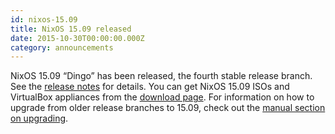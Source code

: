 ```yaml
---
id: nixos-15.09
title: NixOS 15.09 released 
date: 2015-10-30T00:00:00.000Z
category: announcements
---
```

NixOS 15.09 “Dingo” has been released, the fourth stable release branch. See the [release notes](/manual/nixos/stable/release-notes.html#sec-release-15.09) for details. You can get NixOS 15.09 ISOs and VirtualBox appliances from the [download page](/download.html). For information on how to upgrade from older release branches to 15.09, check out the [manual section on upgrading](/manual/nixos/stable/index.html#sec-upgrading).
